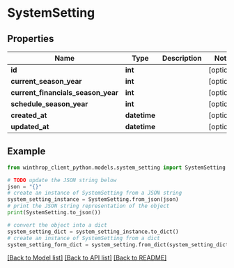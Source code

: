# SystemSetting


## Properties

Name | Type | Description | Notes
------------ | ------------- | ------------- | -------------
**id** | **int** |  | [optional] 
**current_season_year** | **int** |  | [optional] 
**current_financials_season_year** | **int** |  | [optional] 
**schedule_season_year** | **int** |  | [optional] 
**created_at** | **datetime** |  | [optional] 
**updated_at** | **datetime** |  | [optional] 

## Example

```python
from winthrop_client_python.models.system_setting import SystemSetting

# TODO update the JSON string below
json = "{}"
# create an instance of SystemSetting from a JSON string
system_setting_instance = SystemSetting.from_json(json)
# print the JSON string representation of the object
print(SystemSetting.to_json())

# convert the object into a dict
system_setting_dict = system_setting_instance.to_dict()
# create an instance of SystemSetting from a dict
system_setting_form_dict = system_setting.from_dict(system_setting_dict)
```
[[Back to Model list]](../README.md#documentation-for-models) [[Back to API list]](../README.md#documentation-for-api-endpoints) [[Back to README]](../README.md)


